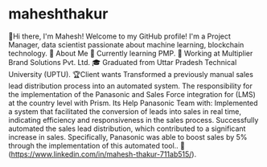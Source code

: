 # maheshthakur
👋Hi there, I'm Mahesh! Welcome to my GitHub profile! I'm a Project Manager, data scientist passionate about machine learning, blockchain technology.
🚀 About Me
🌱 Currently learning PMP.
💼 Working at Multiplier Brand Solutions Pvt. Ltd.
🎓 Graduated from Uttar Pradesh Technical University (UPTU).
🏆Client wants Transformed a previously manual sales lead distribution process into an automated system. The responsibility for the implementation of the Panasonic and Sales Force integration for (LMS) at the country level with Prism. Its Help Panasonic Team with: Implemented a system that facilitated the conversion of leads into sales in real time, indicating efficiency and responsiveness in the sales process. Successfully automated the sales lead distribution, which contributed to a significant increase in sales. Specifically, Panasonic was able to boost sales by 5% through the implementation of this automated tool..
📝 (https://www.linkedin.com/in/mahesh-thakur-711ab515/).
